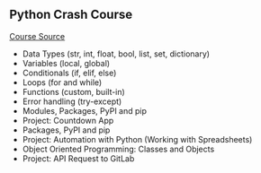 ## Python Crash Course 

[Course Source](https://www.youtube.com/watch?v=t8pPdKYpowI)

* Data Types (str, int, float, bool, list, set, dictionary)
* Variables (local, global)
* Conditionals (if, elif, else)
* Loops (for and while)
* Functions (custom, built-in)
* Error handling (try-except)
* Modules, Packages, PyPI and pip
* Project: Countdown App
* Packages, PyPI and pip
* Project: Automation with Python (Working with Spreadsheets)
* Object Oriented Programming: Classes and Objects
* Project: API Request to GitLab